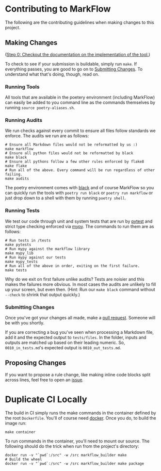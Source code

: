 # Contributing to MarkFlow

The following are the contributing guidelines when making changes to this project.

## Making Changes

([Step 0: Checkout the documentation on the implementation of the tool.](
IMPLEMENTATION.md))

To check to see if your submission is buildable, simply run `make`. If everything
passes, you are good to go on to [Submitting Changes](#submitting-changes). To
understand what that's doing, though, read on.

### Running Tools

All tools that are available in the poetery environment (including MarkFlow) can easily
be added to you command line as the commands themselves by running
`source poetry-aliases.sh`.

### Running Audits

We run checks against every commit to ensure all files follow standards we enforce. The
audits we run are as follows:

```shell
# Ensure all Markdown files would not be reformatted by us :)
make markflow
# Ensure all python files would not be reformatted by black
make black
# Ensure all pythons follow a few other rules enforced by flake8
make flake
# Run all of the above. Every command will be run regardless of other failing.
make audits
```

The poetry environment comes with [black][black] and of course MarkFlow so you can
quickly run the tools with `poetry run black` or `poetry run markflow` or just drop down
to a shell with them by running `poetry shell`.

[black]: https://black.readthedocs.io/en/latest/

### Running Tests

We test our code through unit and system tests that are run by [pytest][pytest] and
strict type checking enforced via [mypy][mypy]. The commands to run them are as follows:

```shell
# Run tests in /tests
make pytests
# Run mypy against the markflow library
make mypy_lib
# Run mypy against our tests
make mypy_tests
# Run all of the above in order, exiting on the first failure.
make tests
```

Why do we exit on first failure unlike audits? Tests are noisier and this makes the
failures more obvious. In most cases the audits are unlikely to fill up your screen, but
even then. (Hint: Run our `make black` command without `--check` to shrink that output
quickly.)

[mypy]: http://mypy-lang.org/
[pytest]: https://docs.pytest.org/en/latest/

### Submitting Changes

Once you've got your changes all made, make a [pull request][pr]. Someone will be with
you shortly.

If you are correcting a bug you've seen when processing a Markdown file, add it and the
expected output to `tests/files`. In the folder, inputs and outputs are matched up based
on their leading numeric. So, `0010_in_tests.md`'s expected output is
`0010_out_tests.md`.

[pr]: https://github.com/duo-labs/markflow/pulls

## Proposing Changes

If you want to propose a rule change, like making inline code blocks split across lines,
feel free to open an [issue][issues].

[issues]: https://github.com/duo-labs/markflow/issues

# Duplicate CI Locally

The build in CI simply runs the make commands in the container defined by the root
`Dockerfile`. You'll of course need [docker][docker]. Once you do, to build the image
run:

```shell
make container
```

To run commands in the container, you'll need to mount our source. The following should
do the trick when run from the project's directory:

```shell
docker run -v "`pwd`:/src" -w /src markflow_builder make
# Build the wheel
docker run -v "`pwd`:/src" -w /src markflow_builder make package
```

[docker]: https://www.docker.com/
